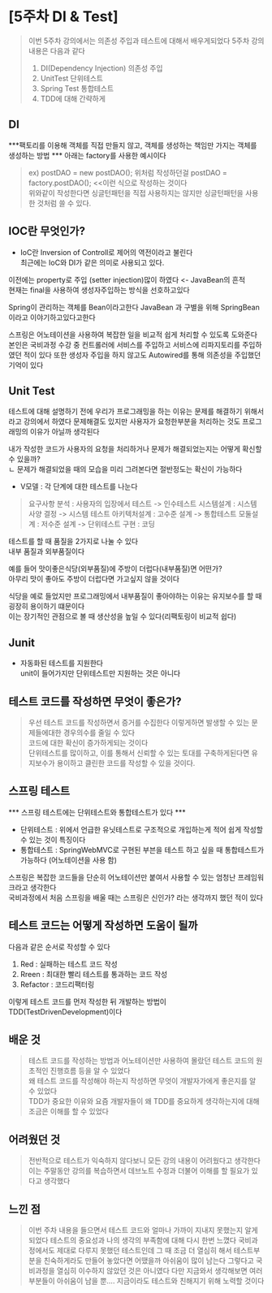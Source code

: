 # \[5주차 DI & Test]

> 이번 5주차 강의에서는 의존성 주입과 테스트에 대해서 배우게되었다 
> 5주차 강의 내용은 다음과 같다    
> 1. DI(Dependency Injection) 의존성 주입    
> 2. UnitTest 단위테스트    
> 3. Spring Test 통합테스트    
> 4. TDD에 대해 간략하게     

## DI

***팩토리를 이용해 객체를 직접 만들지 않고, 객체를 생성하는 책임만 가지는 객체를 생성하는 방법 ***
아래는 factory를 사용한 예시이다    

> ex) postDAO = new postDAO();
> 위처럼 작성하던걸 
> postDAO = factory.postDAO(); <<이런 식으로 작성하는 것이다    
> 위와같이 작성한다면 싱글턴패턴을 직접 사용하지는 않지만 싱글턴패턴을 사용한 것처럼 쓸 수 있다.   

## IOC란 무엇인가?
- IoC란 Inversion of Controll로 제어의 역전이라고 불린다    
최근에는 IoC와 DI가 같은 의미로 사용되고 있다.    

이전에는 property로 주입 (setter injection)많이 하였다 <- JavaBean의 흔적    
현재는 final을 사용하여 생성자주입하는 방식을 선호하고있다     

Spring이 관리하는 객체를 Bean이라고한다 JavaBean 과 구별을 위해 SpringBean이라고 이야기하고있다고한다 

스프링은 어노테이션을 사용하여 복잡한 일을 비교적 쉽게 처리할 수 있도록 도와준다
본인은 국비과정 수강 중 컨트롤러에 서비스를 주입하고 서비스에 리파지토리를 주입하였던 적이 있다 
또한 생성자 주입을 하지 않고도 Autowired를 통해 의존성을 주입했던 기억이 있다 

## Unit Test 
테스트에 대해 설명하기 전에 우리가 프로그래밍을 하는 이유는 문제를 해결하기 위해서라고 강의에서 하였다 
문제해결도 있지만 사용자가 요청한부분을 처리하는 것도 프로그래밍의 이유가 아닐까 생각된다 

내가 작성한 코드가 사용자의 요청을 처리하거나 문제가 해결되었는지는 어떻게 확신할 수 있을까?     
ㄴ 문제가 해결되었을 때의 모습을 미리 그려본다면 절반정도는 확신이 가능하다 

- V모델 : 각 단계에 대한 테스트를 나눈다 
> 요구사항 분석 : 사용자의 입장에서 테스트 -> 인수테스트
> 시스템설계 : 시스템 사양 결정 -> 시스템 테스트
> 아키텍처설계 : 고수준 설계 -> 통합테스트 
> 모둘설계 : 저수준 설계 -> 단위테스트 
> 구현 : 코딩 

테스트를 할 때 품질을 2가지로 나눌 수 있다   
내부 품질과 외부품질이다  

예를 들어 맛이좋은식당(외부품질)에 주방이 더럽다(내부품질)면 어떤가?   
아무리 맛이 좋아도 주방이 더럽다면 가고싶지 않을 것이다    

식당을 예로 들었지만 프로그래밍에서 내부품질이 좋아야하는 이유는 유지보수를 할 때 굉장히 용이하기 떄문이다    
이는 장기적인 관점으로 볼 때 생산성을 높일 수 있다(리팩토링이 비교적 쉽다)   

## Junit 
- 자동화된 테스트를 지원한다  
unit이 들어가지만 단위테스트만 지원하는 것은 아니다   

## 테스트 코드를 작성하면 무엇이 좋은가? 
> 우선 테스트 코드를 작성하면서 증거를 수집한다 이렇게하면 발생할 수 있는 문제들에대한 경우의수를 줄일 수 있다   
> 코드에 대한 확신이 증가하게되는 것이다    
> 단위테스트를 많이하고, 이를 통해서 신뢰할 수 있는 토대를 구축하게된다면 유지보수가 용이하고 클린한 코드를 작성할 수 있을 것이다.    

## 스프링 테스트 
*** 스프링 테스트에는 단위테스트와 통합테스트가 있다 ***   
- 단위테스트 : 위에서 언급한 유닛테스트로 구조적으로 개입하는게 적어 쉽게 작성할 수 있는 것이 특징이다    
- 통합테스트 : SpringWebMVC로 구현된 부븐을 테스트 하고 싶을 때 통합테스트가 가능하다 (어노테이션을 사용 함)   

스프링은 복잡한 코드들을 단순히 어노테이션만 붙여서 사용할 수 있는 엄청난 프레임워크라고 생각한다    
국비과정에서 처음 스프링을 배울 때는 스프링은 신인가? 라는 생각까지 했던 적이 있다    

## 테스트 코드는 어떻게 작성하면 도움이 될까    
다음과 같은 순서로 작성할 수 있다    
1. Red : 실패하는 테스트 코드 작성    
2. Rreen : 최대한 빨리 테스트를 통과하는 코드 작성   
3. Refactor : 코드리팩터링    

이렇게 테스트 코드를 먼저 작성한 뒤 개발하는 방법이 TDD(TestDrivenDevelopment)이다    


## 배운 것 
> 테스트 코드를 작성하는 방법과 어노테이션만 사용하여 몰랐던 테스트 코드의 원초적인 진행흐름 등을 알 수 있었다        
> 왜  테스트 코드를 작성해야 하는지 작성하면 무엇이 개발자가에게 좋은지를 알 수 있었다     
> TDD가 중요한 이유와 요즘 개발자들이 왜 TDD를 중요하게 생각하는지에 대해 조금은 이해를 할 수 있었다      

## 어려웠던 것 
> 전반적으로 테스트가 익숙하지 않다보니 모든 강의 내용이 어려웠다고 생각한다     
> 이는 주말동안 강의를 복습하면서 데브노트 수정과 더불어 이해를 할 필요가 있다고 생각했다     

## 느낀 점 
> 이번 주차 내용을 들으면서 테스트 코드와 얼마나 가까이 지내지 못했는지 알게되었다 
> 테스트의 중요성과 나의 생각의 부족함에 대해 다시 한번 느꼈다 
> 국비과정에서도 제대로 다루지 못했던 테스트인데 그 때 조금 더 열심히 해서 테스트부분을 친숙하게라도 만들어 놓았다면 어땠을까 아쉬움이 많이 남는다 
> 그렇다고 국비과정을 열심히 이수하지 않았던 것은 아니였다 다만 지금와서 생각해보면 여러부분들이 아쉬움이 남을 뿐.... 
> 지금이라도 테스트와 친해지기 위해 노력할 것이다